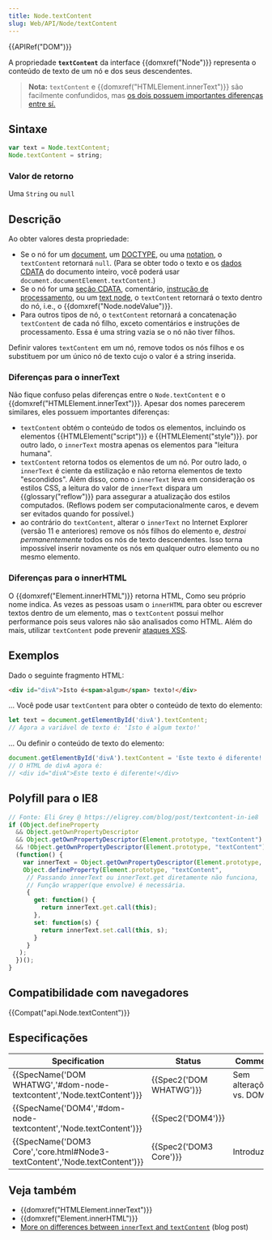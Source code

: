 ```yaml
---
title: Node.textContent
slug: Web/API/Node/textContent
---
```


{{APIRef("DOM")}}

A propriedade **`textContent`** da interface {{domxref("Node")}} representa o conteúdo de texto de um nó e dos seus descendentes.

> **Nota:** `textContent` e {{domxref("HTMLElement.innerText")}} são facilmente confundidos, mas [os dois possuem importantes diferenças entre sí.](#Differences_from_innerText)

## Sintaxe

```js
var text = Node.textContent;
Node.textContent = string;
```

### Valor de retorno

Uma `String` ou `null`

## Descrição

Ao obter valores desta propriedade:

- Se o nó for um [document](/pt-BR/docs/DOM/document), um [DOCTYPE](/pt-BR/docs/Glossary/Doctype), ou uma [notation](/pt-BR/docs/Web/API/Notation), o `textContent` retornará `null`. (Para se obter todo o texto e os [dados CDATA](/pt-BR/docs/Web/API/CDATASection) do documento inteiro, você poderá usar `document.documentElement.textContent`.)
- Se o nó for uma [seção CDATA](/pt-BR/docs/Web/API/CDATASection), comentário, [instrução de processamento](/pt-BR/docs/Web/API/ProcessingInstruction), ou um [text node](/pt-BR/docs/Web/API/Document/createTextNode), o `textContent` retornará o texto dentro do nó, i.e., o {{domxref("Node.nodeValue")}}.
- Para outros tipos de nó, o `textContent` retornará a concatenação `textContent` de cada nó filho, exceto comentários e instruções de processamento. Essa é uma string vazia se o nó não tiver filhos.

Definir valores `textContent` em um nó, remove todos os nós filhos e os substituem por um único nó de texto cujo o valor é a string inserida.

### Diferenças para o innerText

Não fique confuso pelas diferenças entre o `Node.textContent` e o {{domxref("HTMLElement.innerText")}}. Apesar dos nomes parecerem similares, eles possuem importantes diferenças:

- `textContent` obtém o conteúdo de todos os elementos, incluindo os elementos {{HTMLElement("script")}} e {{HTMLElement("style")}}. por outro lado, o `innerText` mostra apenas os elementos para "leitura humana".
- `textContent` retorna todos os elementos de um nó. Por outro lado, o `innerText` é ciente da estilização e não retorna elementos de texto "escondidos". Além disso, como o `innerText` leva em consideração os estilos CSS, a leitura do valor de `innerText` dispara um {{glossary("reflow")}} para assegurar a atualização dos estilos computados. (Reflows podem ser computacionalmente caros, e devem ser evitados quando for possível.)
- ao contrário do `textContent`, alterar o `innerText` no Internet Explorer (versão 11 e anteriores) remove os nós filhos do elemento e, _destroi permanentemente_ todos os nós de texto descendentes. Isso torna impossível inserir novamente os nós em qualquer outro elemento ou no mesmo elemento.

### Diferenças para o innerHTML

O {{domxref("Element.innerHTML")}} retorna HTML, Como seu próprio nome indica. As vezes as pessoas usam o `innerHTML` para obter ou escrever textos dentro de um elemento, mas o `textContent` possui melhor performance pois seus valores não são analisados como HTML. Além do mais, utilizar `textContent` pode prevenir [ataques XSS](/pt-BR/docs/Glossary/Cross-site_scripting).

## Exemplos

Dado o seguinte fragmento HTML:

```html
<div id="divA">Isto é<span>algum</span> texto!</div>
```

... Você pode usar `textContent` para obter o conteúdo de texto do elemento:

```js
let text = document.getElementById('divA').textContent;
// Agora a variável de texto é: 'Isto é algum texto!'
```

... Ou definir o conteúdo de texto do elemento:

```js
document.getElementById('divA').textContent = 'Este texto é diferente!';
// O HTML de divA agora é:
// <div id="divA">Este texto é diferente!</div>
```

## Polyfill para o IE8

```js
// Fonte: Eli Grey @ https://eligrey.com/blog/post/textcontent-in-ie8
if (Object.defineProperty
  && Object.getOwnPropertyDescriptor
  && Object.getOwnPropertyDescriptor(Element.prototype, "textContent")
  && !Object.getOwnPropertyDescriptor(Element.prototype, "textContent").get) {
  (function() {
    var innerText = Object.getOwnPropertyDescriptor(Element.prototype, "innerText");
    Object.defineProperty(Element.prototype, "textContent",
     // Passando innerText ou innerText.get diretamente não funciona,
     // Função wrapper(que envolve) é necessária.
     {
       get: function() {
         return innerText.get.call(this);
       },
       set: function(s) {
         return innerText.set.call(this, s);
       }
     }
   );
  })();
}
```

## Compatibilidade com navegadores

{{Compat("api.Node.textContent")}}

## Especificações

| Specification                                                                                        | Status                           | Comment                 |
| ---------------------------------------------------------------------------------------------------- | -------------------------------- | ----------------------- |
| {{SpecName('DOM WHATWG','#dom-node-textcontent','Node.textContent')}}         | {{Spec2('DOM WHATWG')}} | Sem alterações vs. DOM4 |
| {{SpecName('DOM4','#dom-node-textcontent','Node.textContent')}}                 | {{Spec2('DOM4')}}         |                         |
| {{SpecName('DOM3 Core','core.html#Node3-textContent','Node.textContent')}} | {{Spec2('DOM3 Core')}}     | Introduzida             |

## Veja também

- {{domxref("HTMLElement.innerText")}}
- {{domxref("Element.innerHTML")}}
- [More on differences between `innerText` and `textContent`](http://perfectionkills.com/the-poor-misunderstood-innerText/) (blog post)
